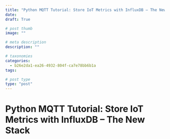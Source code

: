 ```yaml
---
title: "Python MQTT Tutorial: Store IoT Metrics with InfluxDB – The New Stack"
date: 
draft: True

# post thumb
image: ""

# meta description
description: ""

# taxonomies
categories:
  - b26e2da1-ea26-4932-804f-ca7e78bb6b1a
tags:

# post type
type: "post"
---
```


# Python MQTT Tutorial: Store IoT Metrics with InfluxDB – The New Stack